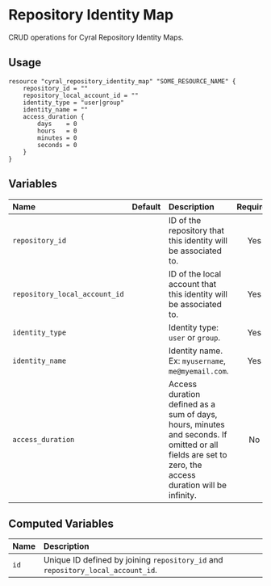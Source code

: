# Repository Identity Map

CRUD operations for Cyral Repository Identity Maps.

## Usage

```hcl
resource "cyral_repository_identity_map" "SOME_RESOURCE_NAME" {
    repository_id = ""
    repository_local_account_id = ""
    identity_type = "user|group"
    identity_name = ""
    access_duration {
        days    = 0
        hours   = 0
        minutes = 0
        seconds = 0
    }
}
```

## Variables

|  Name                         |  Default  |  Description                                                                         | Required |
|:------------------------------|:---------:|:-------------------------------------------------------------------------------------|:--------:|
| `repository_id`               |           | ID of the repository that this identity will be associated to.                  | Yes      |
| `repository_local_account_id` |           | ID of the local account that this identity will be associated to.               | Yes      |
| `identity_type`               |           | Identity type: `user` or `group`.                                                    | Yes      |
| `identity_name`               |           | Identity name. Ex: `myusername`, `me@myemail.com`.                                   | Yes      |
| `access_duration`             |           | Access duration defined as a sum of days, hours, minutes and seconds. If omitted or all fields are set to zero, the access duration will be infinity. | No       |


## Computed Variables

|  Name        |  Description                                                                     |
|:-------------|:---------------------------------------------------------------------------------|
| `id`         | Unique ID defined by joining `repository_id` and `repository_local_account_id`. |
